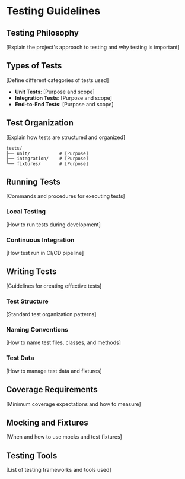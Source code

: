 # Testing Guidelines

## Testing Philosophy
[Explain the project's approach to testing and why testing is important]

## Types of Tests
[Define different categories of tests used]

- **Unit Tests**: [Purpose and scope]
- **Integration Tests**: [Purpose and scope]
- **End-to-End Tests**: [Purpose and scope]

## Test Organization
[Explain how tests are structured and organized]

```
tests/
├── unit/           # [Purpose]
├── integration/    # [Purpose]
└── fixtures/       # [Purpose]
```

## Running Tests
[Commands and procedures for executing tests]

### Local Testing
[How to run tests during development]

### Continuous Integration
[How test run in CI/CD pipeline]

## Writing Tests
[Guidelines for creating effective tests]

### Test Structure
[Standard test organization patterns]

### Naming Conventions
[How to name test files, classes, and methods]

### Test Data
[How to manage test data and fixtures]

## Coverage Requirements
[Minimum coverage expectations and how to measure]

## Mocking and Fixtures
[When and how to use mocks and test fixtures]

## Testing Tools
[List of testing frameworks and tools used] 